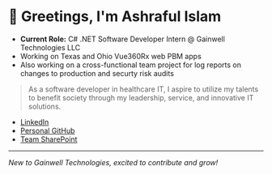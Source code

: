 <!-- ## Hi there 👋 -->
# 👋 Greetings, I'm Ashraful Islam

- **Current Role:** C# .NET Software Developer Intern @ Gainwell Technologies LLC
- Working on Texas and Ohio Vue360Rx web PBM apps
- Also working on a cross-functional team project for log reports on changes to production and securty risk audits
<!--
- **Languages:** Java, Python, C/C++, C#, SQL, JavaScript/TypeScript, HTML, CSS/Tailwind CSS, Prolog/s(CASP)
- **Frameworks/Libraries:** React.js, Next.js, Node.js, Material-UI, .NET
- **Databases:** MySQL, MSSQL, SQL Server Management Studio, Google Firebase
- **Developer Tools:** Git, GitHub, Azure Storage Explorer, ADO, Vercel, Clerk API, AI APIs, Visual Studio/VS Code, Linux, PuTTY, WSL:Ubuntu, Xcode, Power BI
-->
  
> As a software developer in healthcare IT, I aspire to utilize my talents to benefit society through my leadership, service, and innovative IT solutions.

- [LinkedIn](https://www.linkedin.com/in/ashraful-islam-cs/)
- [Personal GitHub](https://github.com/AI01010)
- [Team SharePoint](https://mygainwell.sharepoint.com/:f:/r/teams/gt-itsec/iam/team/Shared%20Documents/8%20Operations/SAP%20Governance/SAP%20Readiness%20Initiative/SOC1%20Team?csf=1&web=1&e=wTONBO)

---
*New to Gainwell Technologies, excited to contribute and grow!*
<!--
**AshrafulIslam25/AshrafulIslam25** is a ✨ _special_ ✨ repository because its `README.md` (this file) appears on your GitHub profile.

Here are some ideas to get you started:

- 🔭 I’m currently working on ...
- 🌱 I’m currently learning ...
- 👯 I’m looking to collaborate on ...
- 🤔 I’m looking for help with ...
- 💬 Ask me about ...
- 📫 How to reach me: ...
- 😄 Pronouns: ...
- ⚡ Fun fact: ...
-->
